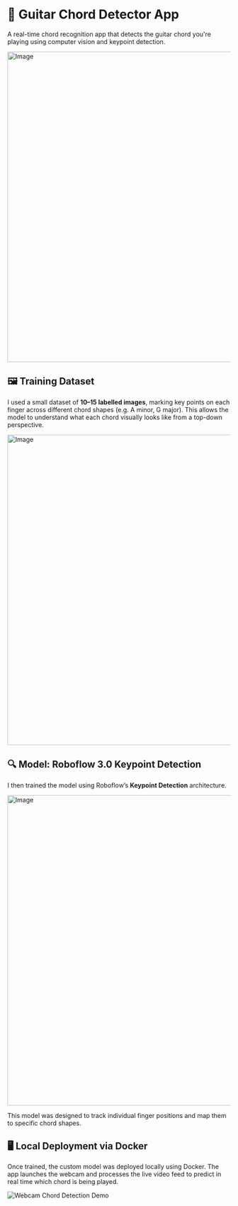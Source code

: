 # 🎸 Guitar Chord Detector App

A real-time chord recognition app that detects the guitar chord you're playing using computer vision and keypoint detection.

<img width="1320" height="700" alt="Image" src="https://github.com/user-attachments/assets/3ab8de1e-a82e-462a-9b37-bad59e8f953d" />


## 🖼️ Training Dataset

I used a small dataset of **10–15 labelled images**, marking key points on each finger across different chord shapes (e.g. A minor, G major). This allows the model to understand what each chord visually looks like from a top-down perspective.

<img width="1320" height="700" alt="Image" src="https://github.com/user-attachments/assets/10b6994a-c98c-4c45-9236-a87bb39d8486" />


## 🔍 Model: Roboflow 3.0 Keypoint Detection

I then trained the model using Roboflow’s **Keypoint Detection** architecture.

<img width="1320" height="700" alt="Image" src="https://github.com/user-attachments/assets/078e4f78-ddf2-4dad-befc-104028469f7f" />

This model was designed to track individual finger positions and map them to specific chord shapes.


## 🖥️ Local Deployment via Docker

Once trained, the custom model was deployed locally using Docker. The app launches the webcam and processes the live video feed to predict in real time which chord is being played.

![Webcam Chord Detection Demo](insert-image-url-or-path-here)


